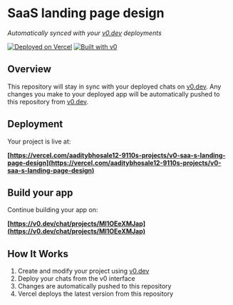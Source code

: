 # SaaS landing page design

*Automatically synced with your [v0.dev](https://v0.dev) deployments*

[![Deployed on Vercel](https://img.shields.io/badge/Deployed%20on-Vercel-black?style=for-the-badge&logo=vercel)](https://vercel.com/aaditybhosale12-9110s-projects/v0-saa-s-landing-page-design)
[![Built with v0](https://img.shields.io/badge/Built%20with-v0.dev-black?style=for-the-badge)](https://v0.dev/chat/projects/Ml1OEeXMJap)

## Overview

This repository will stay in sync with your deployed chats on [v0.dev](https://v0.dev).
Any changes you make to your deployed app will be automatically pushed to this repository from [v0.dev](https://v0.dev).

## Deployment

Your project is live at:

**[https://vercel.com/aaditybhosale12-9110s-projects/v0-saa-s-landing-page-design](https://vercel.com/aaditybhosale12-9110s-projects/v0-saa-s-landing-page-design)**

## Build your app

Continue building your app on:

**[https://v0.dev/chat/projects/Ml1OEeXMJap](https://v0.dev/chat/projects/Ml1OEeXMJap)**

## How It Works

1. Create and modify your project using [v0.dev](https://v0.dev)
2. Deploy your chats from the v0 interface
3. Changes are automatically pushed to this repository
4. Vercel deploys the latest version from this repository
